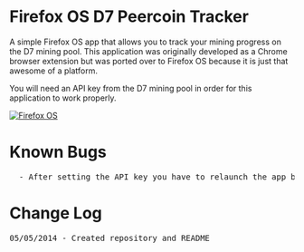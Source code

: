 Firefox OS D7 Peercoin Tracker
==============================

A simple Firefox OS app that allows you to track your mining progress on the D7 mining pool. This application was originally developed as a Chrome browser extension but was ported over to Firefox OS because it is just that awesome of a platform.

You will need an API key from the D7 mining pool in order for this application to work properly.

<a href="http://affiliates.mozilla.org/link/banner/46614"><img src="http://affiliates.mozilla.org/media/uploads/banners/21667af8d37e6766384104cdd8f96ee479e56221.png" alt="Firefox OS" /></a>

Known Bugs
==========
<pre>
  - After setting the API key you have to relaunch the app before data will be loaded.
</pre>

Change Log
==========
<pre>
05/05/2014 - Created repository and README
</pre>
